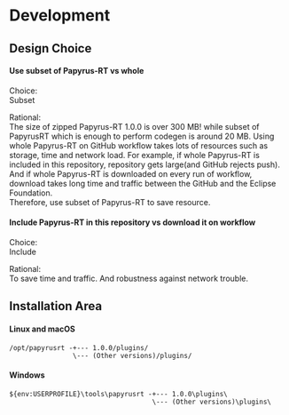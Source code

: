 # Development

## Design Choice

#### Use subset of Papyrus-RT vs whole

Choice:  
Subset

Rational:  
The size of zipped Papyrus-RT 1.0.0 is over 300 MB! while subset of PapyrusRT which is enough to perform codegen is around 20 MB.
Using whole Papyrus-RT on GitHub workflow takes lots of resources such as storage, time and network load.
For example, if whole Papyrus-RT is included in this repository,
repository gets large(and GitHub rejects push).
And if whole Papyrus-RT is downloaded on every run of workflow,
download takes long time and traffic between the GitHub and the Eclipse Foundation.  
Therefore, use subset of Papyrus-RT to save resource.

#### Include Papyrus-RT in this repository vs download it on workflow

Choice:  
Include

Rational:  
To save time and traffic. And robustness against network trouble.


## Installation Area

#### Linux and macOS

```
/opt/papyrusrt -+--- 1.0.0/plugins/
                \--- (Other versions)/plugins/

```

#### Windows

```
${env:USERPROFILE}\tools\papyrusrt -+--- 1.0.0\plugins\
                                    \--- (Other versions)\plugins\

```

